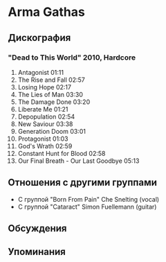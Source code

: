 # Arma Gathas



## Дискография

### "Dead to This World" 2010, Hardcore

1. Antagonist 01:11  
2. The Rise and Fall 02:57  
3. Losing Hope 02:17  
4. The Lies of Man 03:30  
5. The Damage Done 03:20  
6. Liberate Me 01:21  
7. Depopulation 02:54  
8. New Saviour 03:38  
9. Generation Doom 03:01  
10. Protagonist 01:03  
11. God's Wrath 02:59  
12. Constant Hunt for Blood 02:58  
13. Our Final Breath - Our Last Goodbye 05:13 


## Отношения с другими группами

* C группой "Born From Pain" Che Snelting (vocal)
* C группой "Cataract" Simon Fuellemann (guitar)

## Обсуждения


## Упоминания

